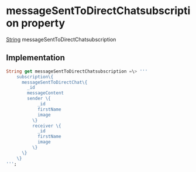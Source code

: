


# messageSentToDirectChatsubscription property









[String](https:api.flutter.dev/flutter/dart-core/String-class.html) messageSentToDirectChatsubscription
  







## Implementation

```dart
String get messageSentToDirectChatsubscription =\> '''
    subscription\{
      messageSentToDirectChat\{
        _id
        messageContent
        sender \{
            _id
            firstName
            image
          \}
          receiver \{
            _id
            firstName
            image
          \}
      \}
    \}
''';
```








